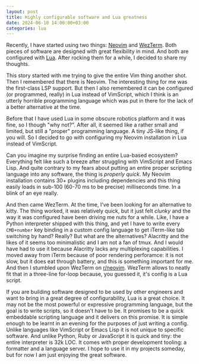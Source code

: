 ```yaml
---
layout: post
title: Highly configurable software and Lua greatness
date: 2024-06-10 14:00:00+03:00
categories: lua
---
```


Recently, I have started using two things: [Neovim][nvim] and [WezTerm][wez].
Both pieces of software are designed with great flexibility in mind. And both
are configured with [Lua][lua]. After rocking them for a while, I decided to
share my thoughts.

This story started with me trying to give the entire Vim thing another shot.
Then I remembered that there is Neovim. The interesting thing for me was the
first-class LSP support. But then I also remembered it can be configured (or
programmed, really) in Lua instead of VimScript, which I think is an utterly
horrible programming language which was put in there for the lack of a better
alternative at the time.

Before that I have used Lua in some obscure robotics platform and it was fine,
so I though "why not?". After all, it seemed like a rather small and limited,
but still a "proper" programming language. A tiny JS-like thing, if you will. So
I decided to go with configuring my Neovim installation in Lua instead of
VimScript.

Can you imagine my surprise finding an entire Lua-based ecosystem? Everything
felt like such a breeze after struggling with VimScript and Emacs Lisp. And
quite contrary to my fears about putting an entire proper scripting language
into any software, the thing is _properly quick_. My Neovim installation
contains 30+ plugins including dependencies and this thing easily loads in
sub-100 (60-70 ms to be precise) milliseconds time. In a blink of an eye really.

And then came WezTerm. At the time, I've been looking for an alternative to
kitty. The thing worked, it was relatively quick, but it just felt _clunky_ and
the way it was configured have been driving me nuts for a while. Like, I have a
Python interpreter shipped with this thing, and yet I have to write every
`CMD+number` key binding in a custom config language to get iTerm-like tab
switching by hand? Really? But what are the alternatives? Alacritty and the
likes of it seems too minimalistic and I am not a fan of tmux. And I would have
had to use it because Alacritty lacks any multiplexing capabilities. I moved
away from iTerm because of poor rendering perforamce: it is not slow, but it
does eat through battery, and this is something important for me. And then I
stumbled upon WezTerm on [r/neovim][rnvim]. WezTerm allows to neatly fit that in
a three-line for-loop because, you guessed it, it's config is a Lua script.

If you are building software designed to be used by other engineers and want to
bring in a great degree of configurability, Lua is a great choice. It may not be
the most powerful or expressive programming language, but the goal is to write
scripts, so it doesn't have to be. It promises to be a quick embeddable
scripting language and it delivers on this promise. It is simple enough to be
learnt in an evening for the purposes of just writing a config. Unlike languages
like VimScript or Emacs Lisp it is not unique to specific software. And unlike
Python, Ruby or JavaScript it is quick and tiny: the entire interpreter is 32k
LOC. It comes with proper development tooling: a formatter and a language
server. I hope to use it in my projects someday, but for now I am just enjoying
the great software.

[nvim]: https://neovim.io/
[wez]: https://wezfurlong.org/wezterm/index.html
[lua]: https://lua.org/
[rnvim]: https://www.reddit.com/r/neovim/
